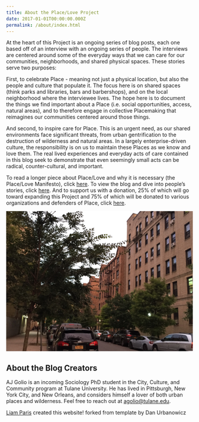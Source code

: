 ```yaml
---
title: About the Place/Love Project
date: 2017-01-01T00:00:00.000Z
permalink: /about/index.html
---
```

At the heart of this Project is an ongoing series of blog posts, each one based off of an interview with an ongoing series of people. The interviews are centered around some of the everyday ways that we can care for our communities, neighborhoods, and shared physical spaces. These stories serve two purposes:

First, to celebrate Place - meaning not just a physical location, but also the people and culture that populate it. The focus here is on shared spaces (think parks and libraries, bars and barbershops), and on the local neighborhood where the interviewee lives. The hope here is to document the things we find important about a Place (i.e. social opportunities, access, natural areas), and to therefore engage in collective Placemaking that reimagines our communities centered around those things.

And second, to inspire care for Place. This is an urgent need, as our shared environments face significant threats, from urban gentrification to the destruction of wilderness and natural areas. In a largely enterprise-driven culture, the responsibility is on us to maintain these Places as we know and love them. The real lived experiences and everyday acts of care contained in this blog seek to demonstrate that even seemingly small acts can be radical, counter-cultural, and important.

To read a longer piece about Place/Love and why it is necessary (the Place/Love Manifesto), click [here](/manifesto). To view the blog and dive into people’s stories, click [here](/). And to support us with a donation, 25% of which will go toward expanding this Project and 75% of which will be donated to various organizations and defenders of Place, click [here](/support).

![](/static/img/img-5764.jpg)



## About the Blog Creators

AJ Golio is an incoming Sociology PhD student in the City, Culture, and Community program at Tulane University. He has lived in Pittsburgh, New York City, and New Orleans, and considers himself a lover of both urban places and wilderness. Feel free to reach out at [agolio@tulane.edu](mailto:agolio@tulane.edu). 

[Liam Paris](https://www.liamparis.com) created this website! forked from template by Dan Urbanowicz